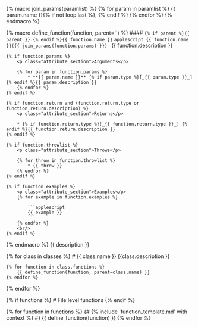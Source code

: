 {% macro join_params(paramlist) %}
	{% for param in paramlist %}
		{{ param.name }}{% if not loop.last %}, {% endif %}
	{% endfor %}
{% endmacro %}

{% macro define_function(function, parent='') %}
	#### `{% if parent %}{{ parent }}.{% endif %}{{ function.name }}`
	```applescript
	{{ function.name }}({{ join_params(function.params) }})
	```
	{{ function.description }}

	{% if function.params %}
		<p class="attribute_section">Arguments</p>

		{% for param in function.params %}
			* **{{ param.name }}** {% if param.type %}[_{{ param.type }}_] {% endif %}{{ param.description }}
		{% endfor %}
	{% endif %}

	{% if function.return and (function.return.type or function.return.description) %}
		<p class="attribute_section">Returns</p>

		* {% if function.return.type %}[_{{ function.return.type }}_] {% endif %}{{ function.return.description }}
	{% endif %}

	{% if function.throwlist %}
		<p class="attribute_section">Throws</p>

		{% for throw in function.throwlist %}
			* {{ throw }}
		{% endfor %}
	{% endif %}

	{% if function.examples %}
		<p class="attribute_section">Examples</p>
		{% for example in function.examples %}

			```applescript
			{{ example }}
			```
		{% endfor %}
		<br/>
	{% endif %}
{% endmacro %}
{{ description }}

{% for class in classes %}
	# {{ class.name }}
	{{class.description }}

	{% for function in class.functions %}
		{{ define_function(function, parent=class.name) }}
	{% endfor %}
{% endfor %}


{% if functions %}
	# File level functions
{% endif %}

{% for function in functions %}
	{# {% include 'function_template.md' with context %} #}
	{{ define_function(function) }}
{% endfor %}
